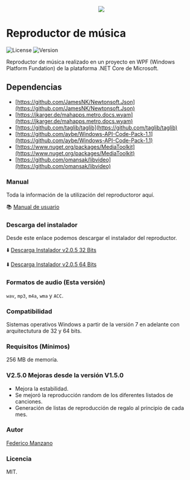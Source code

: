 <p align="center">
  <img src="https://github.com/FedericoManzano/media-player/blob/master/ReproductorMusicaTagEditables/Icono/nota-musical.ico" />
</p>

# Reproductor de música 

![License](https://img.shields.io/badge/LICENSE-%20MIT-green)
![Version](https://img.shields.io/badge/VERSIÓN-%20V2.0.5-purple)

Reproductor de música realizado en un proyecto en WPF (Windows Platform Fundation) de la plataforma .NET Core de Microsoft.

## Dependencias 

- [https://github.com/JamesNK/Newtonsoft.Json](https://github.com/JamesNK/Newtonsoft.Json)
- [https://jkarger.de/mahapps.metro.docs.wyam](https://jkarger.de/mahapps.metro.docs.wyam)
- [https://github.com/taglib/taglib](https://github.com/taglib/taglib)
- [https://github.com/aybe/Windows-API-Code-Pack-1.1](https://github.com/aybe/Windows-API-Code-Pack-1.1)
- [https://www.nuget.org/packages/MediaToolkit](https://www.nuget.org/packages/MediaToolkit)
- [https://github.com/omansak/libvideo](https://github.com/omansak/libvideo)

### Manual

Toda la información de la utilización del reproductoror aquí.

:books: [Manual de usuario](https://github.com/FedericoManzano/media-player/blob/master/ReproductorMusicaTagEditables/Manual/Manual.md)

### Descarga del instalador

Desde este enlace podemos descargar el instalador del reproductor.

:arrow_down: [Descarga Instalador v2.0.5 32 Bits](https://mega.nz/file/5cFmjLgC#cZekzRiQBxKVC1k3ZSk-QLeTt285W8u4A_XnUo5hPi0)

:arrow_down: [Descarga Instalador v2.0.5 64 Bits](https://mega.nz/file/oJ1CXZIK#dOWTSZvdNGHBpvuMWLajZPcXO9LUBfeQuJcH2ynlRR4)

### Formatos de audio (Esta versión)

`wav`, `mp3`, `m4a`, `wma` y `ACC`.

### Compatibilidad

Sistemas operativos Windows a partir de la versión 7 en adelante con arquitectutura de 32 y 64 bits.

### Requisitos (Mínimos)

256 MB de memoría.


### V2.5.0 Mejoras desde la versión V1.5.0

* Mejora la estabilidad.
* Se mejoró la reproducción random de los diferentes listados de canciones.
* Generación de listas de reproducción de regalo al principio de cada mes.


### Autor

[Federico Manzano](https://github.com/FedericoManzano)

### Licencia

MIT.

